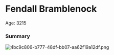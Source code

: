 # Fendall Bramblenock

Age: 3215

### Summary

![4bc9c806-b777-48df-bb07-aa62f19a12df.png](4bc9c806-b777-48df-bb07-aa62f19a12df.png)